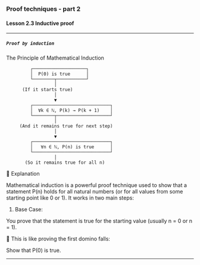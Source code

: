 ### Proof techniques - part 2

#### Lesson 2.3 Inductive proof

---

##### `Proof by induction`

The Principle of Mathematical Induction

             ┌────────────────────┐
             │  P(0) is true      │
             └────────┬───────────┘
                      │
          (If it starts true)
                      │
                      ▼
             ┌─────────────────────────────┐
             │  ∀k ∈ ℕ, P(k) → P(k + 1)    │
             └────────┬────────────────────┘
                      │
         (And it remains true for next step)
                      │
                      ▼
             ┌─────────────────────────────┐
             │   ∀n ∈ ℕ, P(n) is true      │
             └─────────────────────────────┘
                      │
           (So it remains true for all n)

🧠 Explanation

Mathematical induction is a powerful proof technique used to show that a statement P(n) holds for all natural numbers (or for all values from some starting point like 0 or 1). It works in two main steps:

1. Base Case:

You prove that the statement is true for the starting value (usually n = 0 or n = 1).

📌 This is like proving the first domino falls:

Show that P(0) is true.

---
